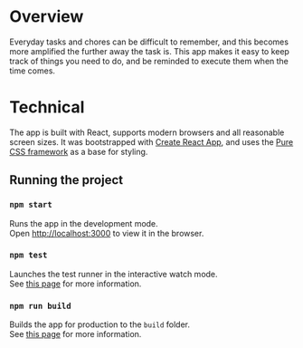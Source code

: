 # Overview

Everyday tasks and chores can be difficult to remember, and this becomes more amplified the further away the task is.
This app makes it easy to keep track of things you need to do, and be reminded to execute them when the time comes.

# Technical

The app is built with React, supports modern browsers and all reasonable screen sizes.
It was bootstrapped with [Create React App](https://github.com/facebook/create-react-app), and uses the [Pure CSS framework](https://purecss.io/) as a base for styling.

## Running the project

### `npm start`

Runs the app in the development mode.<br />
Open [http://localhost:3000](http://localhost:3000) to view it in the browser.

### `npm test`

Launches the test runner in the interactive watch mode.<br />
See [this page](https://facebook.github.io/create-react-app/docs/running-tests) for more information.

### `npm run build`

Builds the app for production to the `build` folder.<br />
See [this page](https://facebook.github.io/create-react-app/docs/deployment) for more information.
